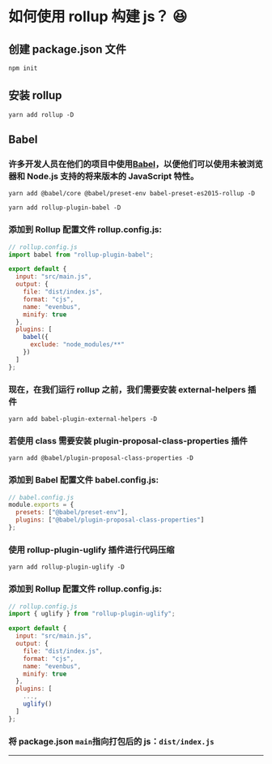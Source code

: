 # 如何使用 rollup 构建 js？ 😆

## 创建 package.json 文件

```js
npm init
```

## 安装 rollup

```bish
yarn add rollup -D
```

## Babel

### 许多开发人员在他们的项目中使用[Babel](https://babeljs.io/)，以便他们可以使用未被浏览器和 Node.js 支持的将来版本的 JavaScript 特性。

```bish
yarn add @babel/core @babel/preset-env babel-preset-es2015-rollup -D
```

```bish
yarn add rollup-plugin-babel -D
```

### 添加到 Rollup 配置文件 rollup.config.js:

```js
// rollup.config.js
import babel from "rollup-plugin-babel";

export default {
  input: "src/main.js",
  output: {
    file: "dist/index.js",
    format: "cjs",
    name: "evenbus",
    minify: true
  },
  plugins: [
    babel({
      exclude: "node_modules/**"
    })
  ]
};
```

### 现在，在我们运行 rollup 之前，我们需要安装 external-helpers 插件

```bish
yarn add babel-plugin-external-helpers -D
```

### 若使用 class 需要安装 plugin-proposal-class-properties 插件

```bish
yarn add @babel/plugin-proposal-class-properties -D
```

### 添加到 Babel 配置文件 babel.config.js:

```js
// babel.config.js
module.exports = {
  presets: ["@babel/preset-env"],
  plugins: ["@babel/plugin-proposal-class-properties"]
};
```

### 使用 rollup-plugin-uglify 插件进行代码压缩

```bish
yarn add rollup-plugin-uglify -D
```

### 添加到 Rollup 配置文件 rollup.config.js:

```js
// rollup.config.js
import { uglify } from "rollup-plugin-uglify";

export default {
  input: "src/main.js",
  output: {
    file: "dist/index.js",
    format: "cjs",
    name: "evenbus",
    minify: true
  },
  plugins: [
    ...,
    uglify()
  ]
};
```

### 将 package.json `main`指向打包后的 js：`dist/index.js`

---
